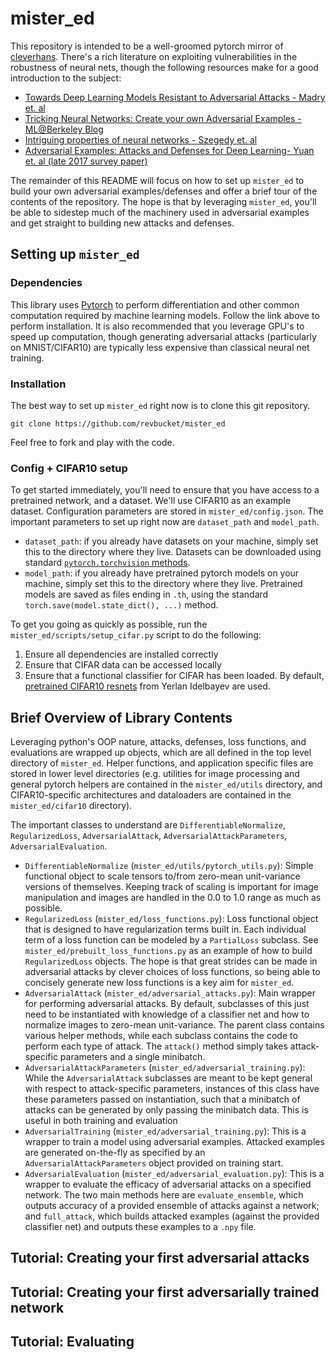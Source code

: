 # mister_ed 

This repository is intended to be a well-groomed pytorch mirror of [cleverhans](https://github.com/tensorflow/cleverhans). There's a rich literature on exploiting vulnerabilities in the robustness of neural nets, though the following resources make for a good introduction to the subject:
- [Towards Deep Learning Models Resistant to Adversarial Attacks - Madry et. al](https://arxiv.org/abs/1706.06083)
- [Tricking Neural Networks: Create your own Adversarial Examples - ML@Berkeley Blog](https://ml.berkeley.edu/blog/2018/01/10/adversarial-examples/)
- [Intriguing properties of neural networks - Szegedy et. al](https://arxiv.org/abs/1312.6199)
- [Adversarial Examples: Attacks and Defenses for Deep Learning- Yuan et. al (late 2017 survey paper)](https://arxiv.org/pdf/1712.07107.pdf)

The remainder of this README will focus on how to set up `mister_ed` to build your own adversarial examples/defenses and offer a brief tour of the contents of the repository. The hope is that by leveraging `mister_ed`, you'll be able to sidestep much of the machinery used in adversarial examples and get straight to building new attacks and defenses. 

## Setting up `mister_ed`

### Dependencies
This library uses [Pytorch](http://pytorch.org/) to perform differentiation and other common computation required by machine learning models. Follow the link above to perform installation. It is also recommended that you leverage GPU's to speed up computation, though generating adversarial attacks (particularly on MNIST/CIFAR10) are typically less expensive than classical neural net training.

### Installation 
The best way to set up `mister_ed` right now is to clone this git repository. 
```
git clone https://github.com/revbucket/mister_ed
```
Feel free to fork and play with the code. 

### Config + CIFAR10 setup 
To get started immediately, you'll need to ensure that you have access to a pretrained network, and a dataset. We'll use CIFAR10 as an example dataset. Configuration parameters are stored in `mister_ed/config.json`. The important parameters to set up right now are `dataset_path` and `model_path`. 
- `dataset_path`: if you already have datasets on your machine, simply set this to the directory where they live. Datasets can be downloaded using standard [`pytorch.torchvision` methods](http://pytorch.org/docs/master/torchvision/datasets.html).
- `model_path`: if you already have pretrained pytorch models on your machine, simply set this to the directory where they live. Pretrained models are saved as files ending in `.th`, using the standard `torch.save(model.state_dict(), ...)` method.

To get you going as quickly as possible, run the `mister_ed/scripts/setup_cifar.py` script to do the following:
1. Ensure all dependencies are installed correctly 
2. Ensure that CIFAR data can be accessed locally 
3. Ensure that a functional classifier for CIFAR has been loaded. By default, [pretrained CIFAR10 resnets](https://github.com/akamaster/pytorch_resnet_cifar10) from Yerlan Idelbayev are used.

## Brief Overview of Library Contents
Leveraging python's OOP nature, attacks, defenses, loss functions, and evaluations are wrapped up objects, which are all defined in the top level directory of `mister_ed`. Helper functions, and application specific files are stored in lower level directories (e.g. utilities for image processing and general pytorch helpers are contained in the `mister_ed/utils` directory, and CIFAR10-specific architectures and dataloaders are contained in the `mister_ed/cifar10` directory). 

The important classes to understand are `DifferentiableNormalize`, `RegularizedLoss`, `AdversarialAttack`, `AdversarialAttackParameters`, `AdversarialEvaluation`.
- `DifferentiableNormalize` (`mister_ed/utils/pytorch_utils.py`): Simple functional object to scale tensors to/from zero-mean unit-variance versions of themselves. Keeping track of scaling is important for image manipulation and images are handled in the 0.0 to 1.0 range as much as possible.
- `RegularizedLoss` (`mister_ed/loss_functions.py`): Loss functional object that is designed to have regularization terms built in. Each individual term of a loss function can be modeled by a `PartialLoss` subclass. See `mister_ed/prebuilt_loss_functions.py` as an example of how to build `RegularizedLoss` objects. The hope is that great strides can be made in adversarial attacks by clever choices of loss functions, so being able to concisely generate new loss functions is a key aim for `mister_ed`.
- `AdversarialAttack` (`mister_ed/adversarial_attacks.py`): Main wrapper for performing adversarial attacks. By default, subclasses of this just need to be instantiated with knowledge of a classifier net and how to normalize images to zero-mean unit-variance. The parent class contains various helper methods, while each subclass contains the code to perform each type of attack. The `attack()` method simply takes attack-specific parameters and a single minibatch.
- `AdversarialAttackParameters` (`mister_ed/adversarial_training.py`): While the `AdversarialAttack` subclasses are meant to be kept general with respect to attack-specific parameters, instances of this class have these parameters passed on instantiation, such that a minibatch of attacks can be generated by only passing the minibatch data. This is useful in both training and evaluation 
- `AdversarialTraining` (`mister_ed/adversarial_training.py`): This is a wrapper to train a model using adversarial examples. Attacked examples are generated on-the-fly as specified by an `AdversarialAttackParameters` object provided on training start. 
- `AdversarialEvaluation` (`mister_ed/adversarial_evaluation.py`): This is a wrapper to evaluate the efficacy of adversarial attacks on a specified network. The two main methods here are `evaluate_ensemble`, which outputs accuracy of a provided ensemble of attacks against a network; and `full_attack`, which builds attacked examples (against the provided classifier net) and outputs these examples to a `.npy` file.


## Tutorial: Creating your first adversarial attacks

## Tutorial: Creating your first adversarially trained network 

## Tutorial: Evaluating
